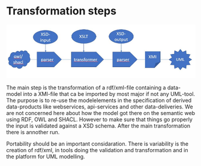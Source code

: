 # Transformation steps 

![](https://github.com/LOD-Onderwijsregistratie/LOD2XMI/blob/master/source/figuur02.JPG "figure 2. transformation steps")


The main step is the  transformation of a rdf/xml-file containing a data-model into a XMI-file that ca be imported by most major if not any UML-tool. The purpose is to re-use the modelelements in the specification of derived data-products like webservices, api-services and other data-deliveries. We are not concerned here about how the model got there on the semantic web using RDF, OWL and SHACL. However to make sure that things go properly the input is validated against a XSD schema.  After the main transformation there is annother run.

Portability should be an important considaration. There is variability is the creation of rdf/xml, in tools doing the validation and transformation and in the platform for UML modelling. 

